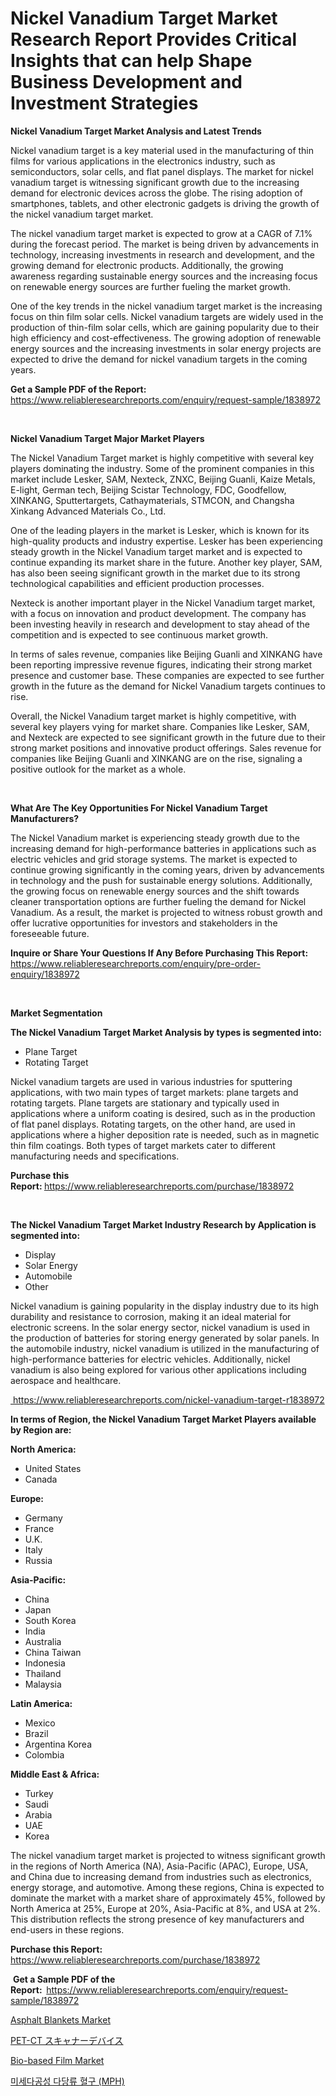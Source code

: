 <p><h1>Nickel Vanadium Target Market Research Report Provides Critical Insights that can help Shape Business Development and Investment Strategies</h1></p><p><strong>Nickel Vanadium Target Market Analysis and Latest Trends</strong></p>
<p><p>Nickel vanadium target is a key material used in the manufacturing of thin films for various applications in the electronics industry, such as semiconductors, solar cells, and flat panel displays. The market for nickel vanadium target is witnessing significant growth due to the increasing demand for electronic devices across the globe. The rising adoption of smartphones, tablets, and other electronic gadgets is driving the growth of the nickel vanadium target market.</p><p>The nickel vanadium target market is expected to grow at a CAGR of 7.1% during the forecast period. The market is being driven by advancements in technology, increasing investments in research and development, and the growing demand for electronic products. Additionally, the growing awareness regarding sustainable energy sources and the increasing focus on renewable energy sources are further fueling the market growth.</p><p>One of the key trends in the nickel vanadium target market is the increasing focus on thin film solar cells. Nickel vanadium targets are widely used in the production of thin-film solar cells, which are gaining popularity due to their high efficiency and cost-effectiveness. The growing adoption of renewable energy sources and the increasing investments in solar energy projects are expected to drive the demand for nickel vanadium targets in the coming years.</p></p>
<p><strong>Get a Sample PDF of the Report:&nbsp;</strong> <a href="https://www.reliableresearchreports.com/enquiry/request-sample/1838972">https://www.reliableresearchreports.com/enquiry/request-sample/1838972</a></p>
<p>&nbsp;</p>
<p><strong>Nickel Vanadium Target Major Market Players</strong></p>
<p><p>The Nickel Vanadium Target market is highly competitive with several key players dominating the industry. Some of the prominent companies in this market include Lesker, SAM, Nexteck, ZNXC, Beijing Guanli, Kaize Metals, E-light, German tech, Beijing Scistar Technology, FDC, Goodfellow, XINKANG, Sputtertargets, Cathaymaterials, STMCON, and Changsha Xinkang Advanced Materials Co., Ltd.</p><p>One of the leading players in the market is Lesker, which is known for its high-quality products and industry expertise. Lesker has been experiencing steady growth in the Nickel Vanadium target market and is expected to continue expanding its market share in the future. Another key player, SAM, has also been seeing significant growth in the market due to its strong technological capabilities and efficient production processes.</p><p>Nexteck is another important player in the Nickel Vanadium target market, with a focus on innovation and product development. The company has been investing heavily in research and development to stay ahead of the competition and is expected to see continuous market growth.</p><p>In terms of sales revenue, companies like Beijing Guanli and XINKANG have been reporting impressive revenue figures, indicating their strong market presence and customer base. These companies are expected to see further growth in the future as the demand for Nickel Vanadium targets continues to rise.</p><p>Overall, the Nickel Vanadium target market is highly competitive, with several key players vying for market share. Companies like Lesker, SAM, and Nexteck are expected to see significant growth in the future due to their strong market positions and innovative product offerings. Sales revenue for companies like Beijing Guanli and XINKANG are on the rise, signaling a positive outlook for the market as a whole.</p></p>
<p>&nbsp;</p>
<p><strong>What Are The Key Opportunities For Nickel Vanadium Target Manufacturers?</strong></p>
<p><p>The Nickel Vanadium market is experiencing steady growth due to the increasing demand for high-performance batteries in applications such as electric vehicles and grid storage systems. The market is expected to continue growing significantly in the coming years, driven by advancements in technology and the push for sustainable energy solutions. Additionally, the growing focus on renewable energy sources and the shift towards cleaner transportation options are further fueling the demand for Nickel Vanadium. As a result, the market is projected to witness robust growth and offer lucrative opportunities for investors and stakeholders in the foreseeable future.</p></p>
<p><strong>Inquire or Share Your Questions If Any Before Purchasing This Report:</strong> <a href="https://www.reliableresearchreports.com/enquiry/pre-order-enquiry/1838972">https://www.reliableresearchreports.com/enquiry/pre-order-enquiry/1838972</a></p>
<p>&nbsp;</p>
<p><strong>Market Segmentation</strong></p>
<p><strong>The Nickel Vanadium Target Market Analysis by types is segmented into:</strong></p>
<p><ul><li>Plane Target</li><li>Rotating Target</li></ul></p>
<p><p>Nickel vanadium targets are used in various industries for sputtering applications, with two main types of target markets: plane targets and rotating targets. Plane targets are stationary and typically used in applications where a uniform coating is desired, such as in the production of flat panel displays. Rotating targets, on the other hand, are used in applications where a higher deposition rate is needed, such as in magnetic thin film coatings. Both types of target markets cater to different manufacturing needs and specifications.</p></p>
<p><strong>Purchase this Report:&nbsp;</strong><a href="https://www.reliableresearchreports.com/purchase/1838972">https://www.reliableresearchreports.com/purchase/1838972</a></p>
<p>&nbsp;</p>
<p><strong>The Nickel Vanadium Target Market Industry Research by Application is segmented into:</strong></p>
<p><ul><li>Display</li><li>Solar Energy</li><li>Automobile</li><li>Other</li></ul></p>
<p><p>Nickel vanadium is gaining popularity in the display industry due to its high durability and resistance to corrosion, making it an ideal material for electronic screens. In the solar energy sector, nickel vanadium is used in the production of batteries for storing energy generated by solar panels. In the automobile industry, nickel vanadium is utilized in the manufacturing of high-performance batteries for electric vehicles. Additionally, nickel vanadium is also being explored for various other applications including aerospace and healthcare.</p></p>
<p><a href="https://www.reliableresearchreports.com/nickel-vanadium-target-r1838972">&nbsp;https://www.reliableresearchreports.com/nickel-vanadium-target-r1838972</a></p>
<p><strong>In terms of Region, the Nickel Vanadium Target Market Players available by Region are:</strong></p>
<p>
    <p> <strong> North America: </strong>
        <ul>
            <li>United States</li>
            <li>Canada</li>
        </ul>
        </p> 
    <p> <strong> Europe: </strong>
        <ul>
            <li>Germany</li>
            <li>France</li>
            <li>U.K.</li>
            <li>Italy</li>
            <li>Russia</li>
        </ul>
        </p> 
    <p> <strong> Asia-Pacific: </strong>
        <ul>
            <li>China</li>
            <li>Japan</li>
            <li>South Korea</li>
            <li>India</li>
            <li>Australia</li>
            <li>China Taiwan</li>
            <li>Indonesia</li>
            <li>Thailand</li>
            <li>Malaysia</li>
        </ul>
        </p> 
    <p> <strong> Latin America: </strong>
        <ul>
            <li>Mexico</li>
            <li>Brazil</li>
            <li>Argentina Korea</li>
            <li>Colombia</li>
        </ul>
        </p> 
    <p> <strong> Middle East & Africa: </strong>
        <ul>
            <li>Turkey</li>
            <li>Saudi</li>
            <li>Arabia</li>
            <li>UAE</li>
            <li>Korea</li>
        </ul>
    </p>
    </p>
<p><p>The nickel vanadium target market is projected to witness significant growth in the regions of North America (NA), Asia-Pacific (APAC), Europe, USA, and China due to increasing demand from industries such as electronics, energy storage, and automotive. Among these regions, China is expected to dominate the market with a market share of approximately 45%, followed by North America at 25%, Europe at 20%, Asia-Pacific at 8%, and USA at 2%. This distribution reflects the strong presence of key manufacturers and end-users in these regions.</p></p>
<p><strong>Purchase this Report: </strong><a href="https://www.reliableresearchreports.com/purchase/1838972">https://www.reliableresearchreports.com/purchase/1838972</a></p>
<p>&nbsp;<strong>Get a Sample PDF of the Report:&nbsp;&nbsp;</strong><a href="https://www.reliableresearchreports.com/enquiry/request-sample/1838972">https://www.reliableresearchreports.com/enquiry/request-sample/1838972</a></p>
<p><strong></strong></p>
<p><p><a href="https://github.com/jnzzvtbl92/Market-Research-Report-List-1/blob/main/asphalt-blankets-market.md">Asphalt Blankets Market</a></p><p><a href="https://github.com/TerrellConn/Market-Research-Report-List-1/blob/main/7670093138227.md">PET-CT スキャナーデバイス</a></p><p><a href="https://github.com/Seman3302/Market-Research-Report-List-1/blob/main/bio-based-film-market.md">Bio-based Film Market</a></p><p><a href="https://github.com/PhilToryphy7876567/Market-Research-Report-List-2/blob/main/8425081144274.md">미세다공성 다당류 혈구 (MPH)</a></p></p>